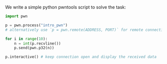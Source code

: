 We write a simple python pwntools script to solve the task:
```python
import pwn

p = pwn.process("intro_pwn")
# alternatively use `p = pwn.remote(ADDRESS, PORT)` for remote connection

for i in range(10):
    n = int(p.recvline())
    p.send(pwn.p32(n))

p.interactive() # keep connection open and display the received data
```
